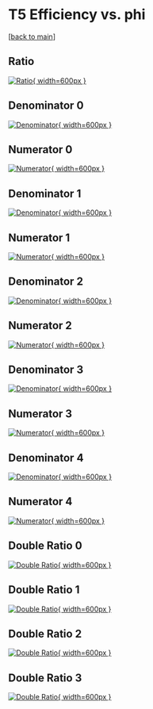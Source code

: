 # T5 Efficiency vs. phi

[[back to main](./)]



## Ratio

[![Ratio](../mtv/var/T5_base_11_-1_eff_phi.png){ width=600px }](../mtv/var/T5_base_11_-1_eff_phi.pdf)

## Denominator 0

[![Denominator](../mtv/den/T5_base_11_-1_eff_phi_den0.png){ width=600px }](../mtv/den/T5_base_11_-1_eff_phi_den0.pdf)

## Numerator 0

[![Numerator](../mtv/num/T5_base_11_-1_eff_phi_num0.png){ width=600px }](../mtv/num/T5_base_11_-1_eff_phi_num0.pdf)

## Denominator 1

[![Denominator](../mtv/den/T5_base_11_-1_eff_phi_den1.png){ width=600px }](../mtv/den/T5_base_11_-1_eff_phi_den1.pdf)

## Numerator 1

[![Numerator](../mtv/num/T5_base_11_-1_eff_phi_num1.png){ width=600px }](../mtv/num/T5_base_11_-1_eff_phi_num1.pdf)

## Denominator 2

[![Denominator](../mtv/den/T5_base_11_-1_eff_phi_den2.png){ width=600px }](../mtv/den/T5_base_11_-1_eff_phi_den2.pdf)

## Numerator 2

[![Numerator](../mtv/num/T5_base_11_-1_eff_phi_num2.png){ width=600px }](../mtv/num/T5_base_11_-1_eff_phi_num2.pdf)

## Denominator 3

[![Denominator](../mtv/den/T5_base_11_-1_eff_phi_den3.png){ width=600px }](../mtv/den/T5_base_11_-1_eff_phi_den3.pdf)

## Numerator 3

[![Numerator](../mtv/num/T5_base_11_-1_eff_phi_num3.png){ width=600px }](../mtv/num/T5_base_11_-1_eff_phi_num3.pdf)

## Denominator 4

[![Denominator](../mtv/den/T5_base_11_-1_eff_phi_den4.png){ width=600px }](../mtv/den/T5_base_11_-1_eff_phi_den4.pdf)

## Numerator 4

[![Numerator](../mtv/num/T5_base_11_-1_eff_phi_num4.png){ width=600px }](../mtv/num/T5_base_11_-1_eff_phi_num4.pdf)

## Double Ratio 0

[![Double Ratio](../mtv/ratio/T5_base_11_-1_eff_phi_ratio0.png){ width=600px }](../mtv/ratio/T5_base_11_-1_eff_phi_ratio0.pdf)

## Double Ratio 1

[![Double Ratio](../mtv/ratio/T5_base_11_-1_eff_phi_ratio1.png){ width=600px }](../mtv/ratio/T5_base_11_-1_eff_phi_ratio1.pdf)

## Double Ratio 2

[![Double Ratio](../mtv/ratio/T5_base_11_-1_eff_phi_ratio2.png){ width=600px }](../mtv/ratio/T5_base_11_-1_eff_phi_ratio2.pdf)

## Double Ratio 3

[![Double Ratio](../mtv/ratio/T5_base_11_-1_eff_phi_ratio3.png){ width=600px }](../mtv/ratio/T5_base_11_-1_eff_phi_ratio3.pdf)

